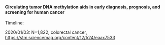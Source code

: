 #### Circulating tumor DNA methylation aids in early diagnosis, prognosis, and screening for human cancer

Timeline:

2020/01/03: N=1,822, colorectal cancer, https://stm.sciencemag.org/content/12/524/eaax7533
